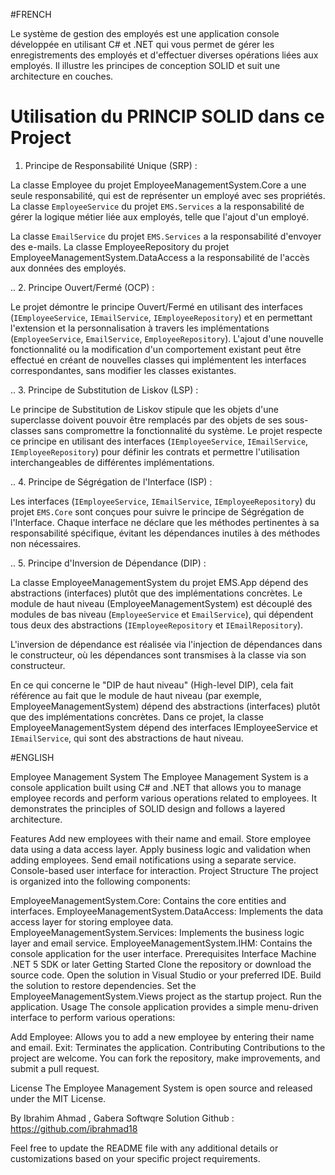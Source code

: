 #FRENCH 

Le système de gestion des employés est une application console développée en utilisant C# et .NET qui vous permet de gérer les enregistrements des employés et d'effectuer diverses opérations liées aux employés. Il illustre les principes de conception SOLID et suit une architecture en couches.

# Utilisation du PRINCIP SOLID dans ce Project #

1. Principe de Responsabilité Unique (SRP) :

La classe Employee du projet EmployeeManagementSystem.Core a une seule responsabilité, qui est de représenter un employé avec ses propriétés.
La classe `EmployeeService` du projet `EMS.Services` a la responsabilité de gérer la logique métier liée aux employés, telle que l'ajout d'un employé.

La classe `EmailService` du projet `EMS.Services` a la responsabilité d'envoyer des e-mails.
La classe EmployeeRepository du projet EmployeeManagementSystem.DataAccess a la responsabilité de l'accès aux données des employés.

..
2. Principe Ouvert/Fermé (OCP) :

Le projet démontre le principe Ouvert/Fermé en utilisant des interfaces (`IEmployeeService`, `IEmailService`, `IEmployeeRepository`) et en permettant l'extension et la personnalisation à travers les implémentations (`EmployeeService`, `EmailService`, `EmployeeRepository`).
L'ajout d'une nouvelle fonctionnalité ou la modification d'un comportement existant peut être effectué en créant de nouvelles classes qui implémentent les interfaces correspondantes, sans modifier les classes existantes.

..
3. Principe de Substitution de Liskov (LSP) :

Le principe de Substitution de Liskov stipule que les objets d'une superclasse doivent pouvoir être remplacés par des objets de ses sous-classes sans compromettre la fonctionnalité du système.
Le projet respecte ce principe en utilisant des interfaces (`IEmployeeService`, `IEmailService`, `IEmployeeRepository`) pour définir les contrats et permettre l'utilisation interchangeables de différentes implémentations.

..
4. Principe de Ségrégation de l'Interface (ISP) :

Les interfaces (`IEmployeeService`, `IEmailService`, `IEmployeeRepository`) du projet `EMS.Core` sont conçues pour suivre le principe de Ségrégation de l'Interface.
Chaque interface ne déclare que les méthodes pertinentes à sa responsabilité spécifique, évitant les dépendances inutiles à des méthodes non nécessaires.

..
5. Principe d'Inversion de Dépendance (DIP) :

La classe EmployeeManagementSystem du projet EMS.App dépend des abstractions (interfaces) plutôt que des implémentations concrètes.
Le module de haut niveau (EmployeeManagementSystem) est découplé des modules de bas niveau (`EmployeeService` et `EmailService`), qui dépendent tous deux des abstractions (`IEmployeeRepository` et `IEmailRepository`).

L'inversion de dépendance est réalisée via l'injection de dépendances dans le constructeur, où les dépendances sont transmises à la classe via son constructeur.

En ce qui concerne le "DIP de haut niveau" (High-level DIP), cela fait référence au fait que le module de haut niveau (par exemple, EmployeeManagementSystem) dépend des abstractions (interfaces) plutôt que des implémentations concrètes. Dans ce projet, la classe EmployeeManagementSystem dépend des interfaces IEmployeeService et `IEmailService`, qui sont des abstractions de haut niveau.


#ENGLISH 

Employee Management System
The Employee Management System is a console application built using C# and .NET that allows you to manage employee records and perform various operations related to employees. It demonstrates the principles of SOLID design and follows a layered architecture.

Features
Add new employees with their name and email.
Store employee data using a data access layer.
Apply business logic and validation when adding employees.
Send email notifications using a separate service.
Console-based user interface for interaction.
Project Structure
The project is organized into the following components:

EmployeeManagementSystem.Core: Contains the core entities and interfaces.
EmployeeManagementSystem.DataAccess: Implements the data access layer for storing employee data.
EmployeeManagementSystem.Services: Implements the business logic layer and email service.
EmployeeManagementSystem.IHM: Contains the console application for the user interface.
Prerequisites Interface Machine 
.NET 5 SDK or later
Getting Started
Clone the repository or download the source code.
Open the solution in Visual Studio or your preferred IDE.
Build the solution to restore dependencies.
Set the EmployeeManagementSystem.Views project as the startup project.
Run the application.
Usage
The console application provides a simple menu-driven interface to perform various operations:

Add Employee: Allows you to add a new employee by entering their name and email.
Exit: Terminates the application.
Contributing
Contributions to the project are welcome. You can fork the repository, make improvements, and submit a pull request.

License
The Employee Management System is open source and released under the MIT License.



By Ibrahim Ahmad , Gabera Softwqre Solution 
Github : https://github.com/ibrahmad18

Feel free to update the README file with any additional details or customizations based on your specific project requirements.
